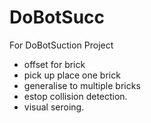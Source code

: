# DoBotSucc
For DoBotSuction Project


- offset for brick
- pick up place one brick
- generalise to multiple bricks
- estop collision detection. 
- visual seroing. 
